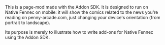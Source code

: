 This is a page-mod made with the Addon SDK. It is designed to run on Native Fennec on
mobile: it will show the comics related to the news you're reading on penny-arcade.com,
just changing your device's orientation (from portrait to landscape).

Its purpose is merely to illustrate how to write add-ons for Native Fennec using
the Addon SDK.
